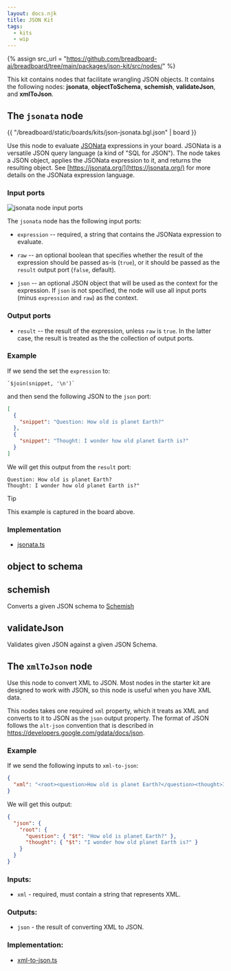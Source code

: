 ```yaml
---
layout: docs.njk
title: JSON Kit
tags:
  - kits
  - wip
---
```


{% assign src_url = "https://github.com/breadboard-ai/breadboard/tree/main/packages/json-kit/src/nodes/" %}

This kit contains nodes that facilitate wrangling JSON objects. It contains the following nodes: **jsonata**, **objectToSchema**, **schemish**, **validateJson**, and **xmlToJson**.

## The `jsonata` node

{{ "/breadboard/static/boards/kits/json-jsonata.bgl.json" | board }}

Use this node to evaluate [JSONata](https://jsonata.org/) expressions in your board. JSONata is a versatile JSON query language (a kind of "SQL for JSON"). The node takes a JSON object, applies the JSONata expression to it, and returns the resulting object.
See [https://jsonata.org/](https://jsonata.org/) for more details on the JSONata expression language.

### Input ports

![jsonata node input ports](/breadboard/static/images/json-kit/jsonata-inputs.png)

The `jsonata` node has the following input ports:

- `expression` -- required, a string that contains the JSONata expression to evaluate.

- `raw` -- an optional boolean that specifies whether the result of the expression should be passed as-is (`true`), or it should be passed as the `result` output port (`false`, default).

- `json` -- an optional JSON object that will be used as the context for the expression. If `json` is not specified, the node will use all input ports (minus `expression` and `raw`) as the context.

### Output ports

- `result` -- the result of the expression, unless `raw` is `true`. In the latter case, the result is treated as the the collection of output ports.

### Example

If we send the set the `expression` to:

```jsonata
`$join(snippet, '\n')`
```

and then send the following JSON to the `json` port:

```json
[
  {
    "snippet": "Question: How old is planet Earth?"
  },
  {
    "snippet": "Thought: I wonder how old planet Earth is?"
  }
]
```

We will get this output from the `result` port:

```text
Question: How old is planet Earth?
Thought: I wonder how old planet Earth is?"
```

> [!TIP]
> This example is captured in the board above.

### Implementation

- [jsonata.ts]({{src_url}}jsonata.ts)

## object to schema

## schemish

Converts a given JSON schema to [Schemish](https://glazkov.com/2023/05/06/schemish/)

## validateJson

Validates given JSON against a given JSON Schema.

## The `xmlToJson` node

Use this node to convert XML to JSON. Most nodes in the starter kit are designed to work with JSON, so this node is useful when you have XML data.

This nodes takes one required `xml` property, which it treats as XML and converts to it to JSON as the `json` output property. The format of JSON follows the `alt-json` convention that is described in https://developers.google.com/gdata/docs/json.

### Example

If we send the following inputs to `xml-to-json`:

```json
{
  "xml": "<root><question>How old is planet Earth?</question><thought>I wonder how old planet Earth is?</thought></root>"
}
```

We will get this output:

```json
{
  "json": {
    "root": {
      "question": { "$t": "How old is planet Earth?" },
      "thought": { "$t": "I wonder how old planet Earth is?" }
    }
  }
}
```

### Inputs:

- `xml` - required, must contain a string that represents XML.

### Outputs:

- `json` - the result of converting XML to JSON.

### Implementation:

- [xml-to-json.ts]({{src_url}}xml-to-json.ts)
